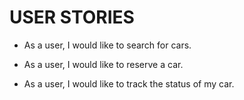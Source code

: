 # USER STORIES

* As a user, I would like to search for cars.

* As a user, I would like to reserve a car.

* As a user, I would like to track the status of my car.